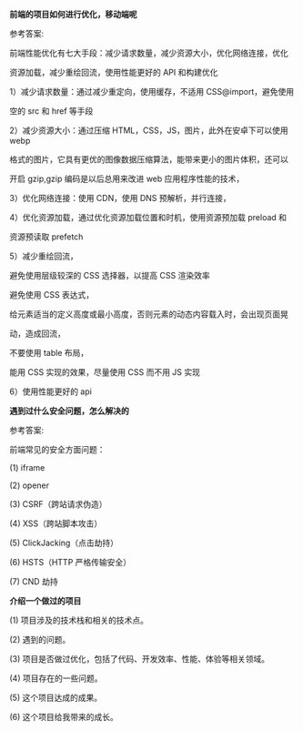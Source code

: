 **前端的项目如何进行优化，移动端呢** 

参考答案: 

前端性能优化有七大手段：减少请求数量，减少资源大小，优化网络连接，优化 

资源加载，减少重绘回流，使用性能更好的 API 和构建优化 

1）减少请求数量：通过减少重定向，使用缓存，不适用 CSS@import，避免使用 

空的 src 和 href 等手段 

2）减少资源大小：通过压缩 HTML，CSS，JS，图片，此外在安卓下可以使用 webp 

格式的图片，它具有更优的图像数据压缩算法，能带来更小的图片体积，还可以 

开启 gzip,gzip 编码是以后总用来改进 web 应用程序性能的技术， 

3）优化网络连接：使用 CDN，使用 DNS 预解析，并行连接，

4）优化资源加载，通过优化资源加载位置和时机，使用资源预加载 preload 和 

资源预读取 prefetch 

5）减少重绘回流， 

避免使用层级较深的 CSS 选择器，以提高 CSS 渲染效率 

避免使用 CSS 表达式， 

给元素适当的定义高度或最小高度，否则元素的动态内容载入时，会出现页面晃 

动，造成回流， 

不要使用 table 布局， 

能用 CSS 实现的效果，尽量使用 CSS 而不用 JS 实现 

6）使用性能更好的 api





**遇到过什么安全问题，怎么解决的** 

参考答案: 

前端常见的安全方面问题： 

(1) iframe 

(2) opener 

(3) CSRF（跨站请求伪造） 

(4) XSS（跨站脚本攻击） 

(5) ClickJacking（点击劫持） 

(6) HSTS（HTTP 严格传输安全） 

(7) CND 劫持



**介绍一个做过的项目** 

(1) 项目涉及的技术栈和相关的技术点。 

(2) 遇到的问题。 

(3) 项目是否做过优化，包括了代码、开发效率、性能、体验等相关领域。 

(4) 项目存在的一些问题。 

(5) 这个项目达成的成果。

(6) 这个项目给我带来的成长。